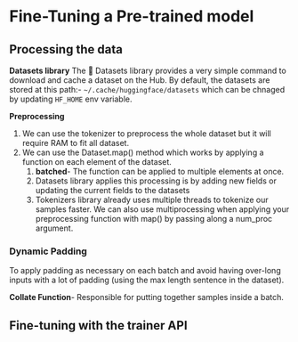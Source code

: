 # Fine-Tuning a Pre-trained model

## Processing the data

**Datasets library**
The 🤗 Datasets library provides a very simple command to download and cache a dataset on the Hub. By default, the datasets are stored
at this path:- `~/.cache/huggingface/datasets` which can be chnaged by updating `HF_HOME` env variable.

**Preprocessing**
1. We can use the tokenizer to preprocess the whole dataset but it will require RAM to fit all dataset.
2. We can use the Dataset.map() method which works by applying a function on each element of the dataset.
   1. **batched**- The function can be applied to multiple elements at once.
   2. Datasets library applies this processing is by adding new fields or updating the current fields to the datasets
   3. Tokenizers library already uses multiple threads to tokenize our samples faster. We can also use multiprocessing when applying your preprocessing function with map() by passing along a num_proc argument.

### Dynamic Padding
To apply padding as necessary on each batch and avoid having over-long inputs with a lot of padding (using the max length sentence in the dataset).

**Collate Function**- Responsible for putting together samples inside a batch. 

## Fine-tuning with the trainer API
